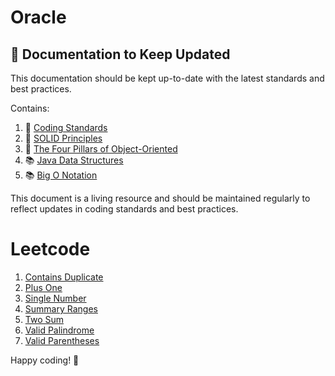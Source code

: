 # Oracle


## 📄 Documentation to Keep Updated

This documentation should be kept up-to-date with the latest standards and best practices. 

Contains:

1. 📏  [Coding Standards](documentation/CodingStandards.md)
2. 🧱 [SOLID Principles](documentation/SolidPrinciples.md)
3. 🎨 [The Four Pillars of Object-Oriented](Four%20Pillars%20of%20Object-Oriented%20Programming.md)
4. 📚 [Java Data Structures](Java%20Data%20Structures.md)
5. 📚 [Big O Notation](Big%20O%20Notation.md)


This document is a living resource and should be maintained regularly to reflect updates in coding standards and best practices.

# Leetcode 

1. [Contains Duplicate](leetcode/containsduplicate/ContainsDuplicate.md)
2. [Plus One](leetcode/plusOne/PlusOne.md)
3. [Single Number](leetcode/singlenumber/SingleNumber.md)
4. [Summary Ranges](leetcode/summaryranges/SummaryRanges.md)
5. [Two Sum](leetcode/twosum/TwoSum.md)
6. [Valid Palindrome](leetcode/validpalindrome/ValidPalindrome.md)
7. [Valid Parentheses](leetcode/validparentheses/ValidParentheses.md)

Happy coding! 🚀
